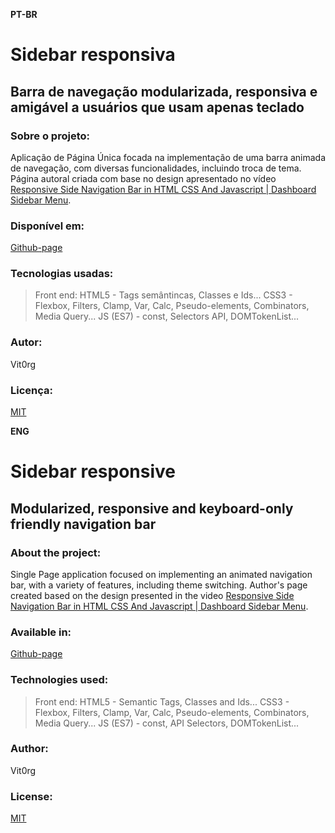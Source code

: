 **PT-BR**
# Sidebar responsiva
## Barra de navegação modularizada, responsiva e amigável a usuários que usam apenas teclado

### Sobre o projeto:
Aplicação de Página Única focada na implementação de uma barra animada de navegação, com diversas funcionalidades, incluindo troca de tema.
Página autoral criada com base no design apresentado no vídeo [Responsive Side Navigation Bar in HTML CSS And Javascript | Dashboard Sidebar Menu](https://youtu.be/wEfaoAa99XY).

### Disponível em:
[Github-page](https://vit0rg.github.io/responsive-sidebar/)

### Tecnologias usadas:
> Front end:
HTML5 - Tags semântincas, Classes e Ids...
CSS3 - Flexbox, Filters, Clamp, Var, Calc, Pseudo-elements, Combinators, Media Query...
JS (ES7) - const, Selectors API, DOMTokenList... 

### Autor:
Vit0rg

### Licença:
[MIT](https://github.com/Vit0rg/responsive-sidebar/blob/main/LICENSE)

**ENG** 
# Sidebar responsive 
## Modularized, responsive and keyboard-only friendly navigation bar

### About the project: 
Single Page application focused on implementing an animated navigation bar, with a variety of features, including theme switching. 
Author's page created based on the design presented in the video [Responsive Side Navigation Bar in HTML CSS And Javascript | Dashboard Sidebar Menu](https://youtu.be/wEfaoAa99XY). 

### Available in:
[Github-page](https://vit0rg.github.io/responsive-sidebar/) 

### Technologies used: 
> Front end: 
HTML5 - Semantic Tags, Classes and Ids... 
CSS3 - Flexbox, Filters, Clamp, Var, Calc, Pseudo-elements, Combinators, Media Query... 
JS (ES7) - const, API Selectors, DOMTokenList...

### Author: 
Vit0rg
 
### License: 
[MIT](https://github.com/Vit0rg/responsive-sidebar/blob/main/LICENSE)
